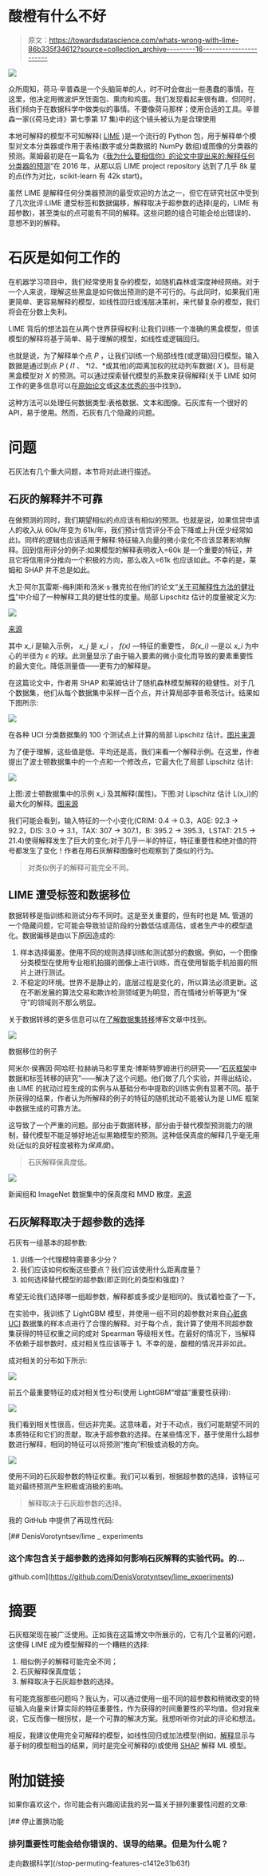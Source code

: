 # 酸橙有什么不好

> 原文：<https://towardsdatascience.com/whats-wrong-with-lime-86b335f34612?source=collection_archive---------16----------------------->

![](img/c403878906d95c209db9bd721e92ddbd.png)

众所周知，荷马·辛普森是一个头脑简单的人，时不时会做出一些愚蠢的事情。在这里，他决定用微波炉烹饪面包、熏肉和鸡蛋。我们发现看起来很有趣，但同时，我们倾向于在数据科学中做类似的事情。不要像荷马那样；使用合适的工具。辛普森一家(《荷马史诗》第七季第 17 集)中的这个镜头被认为是合理使用

本地可解释的模型不可知解释( [LIME](https://github.com/marcotcr/lime) )是一个流行的 Python 包，用于解释单个模型对文本分类器或作用于表格(数字或分类数据的 NumPy 数组)或图像的分类器的预测。莱姆最初是在一篇名为《[我为什么要相信你》的论文中提出来的:解释任何分类器的预测](https://arxiv.org/abs/1602.04938)“在 2016 年，从那以后 LIME project repository 达到了几乎 8k 星的点(作为对比，scikit-learn 有 42k start)。

虽然 LIME 是解释任何分类器预测的最受欢迎的方法之一，但它在研究社区中受到了几次批评:LIME 遭受标签和数据偏移，解释取决于超参数的选择(是的，LIME 有超参数)，甚至类似的点可能有不同的解释。这些问题的组合可能会给出错误的、意想不到的解释。

# 石灰是如何工作的

在机器学习项目中，我们经常使用复杂的模型，如随机森林或深度神经网络。对于一个人来说，理解这些黑盒是如何做出预测的是不可行的。与此同时，如果我们用更简单、更容易解释的模型，如线性回归或浅层决策树，来代替复杂的模型，我们将会在分数上失利。

LIME 背后的想法旨在从两个世界获得权利:让我们训练一个准确的黑盒模型，但该模型的解释将基于简单、易于理解的模型，如线性或逻辑回归。

也就是说，为了解释单个点 *P* ，让我们训练一个局部线性(或逻辑)回归模型。输入数据是通过到点 *P* ( *l1* 、 *l2、*或其他)的距离加权的扰动列车数据( *X* )。目标是黑盒模型对 *X* 的预测。可以通过探索替代模型的系数来获得解释(关于 LIME 如何工作的更多信息可以在[原始论文](https://arxiv.org/abs/1602.04938)或[这本优秀的书](https://christophm.github.io/interpretable-ml-book/lime.html)中找到)。

这种方法可以处理任何数据类型:表格数据、文本和图像。石灰库有一个很好的 API，易于使用。然而，石灰有几个隐藏的问题。

# 问题

石灰法有几个重大问题，本节将对此进行描述。

## 石灰的解释并不可靠

在做预测的同时，我们期望相似的点应该有相似的预测。也就是说，如果信贷申请人的收入从 60k/年变为 61k/年，我们预计信贷评分不会下降或上升(至少经常如此)。同样的逻辑也应该适用于解释:特征输入向量的微小变化不应该显著影响解释。回到信用评分的例子:如果模型的解释表明收入=60k 是一个重要的特征，并且它将信用评分推向一个积极的方向，那么收入=61k 也应该如此。不幸的是，莱姆和 SHAP 并不总是如此。

大卫·阿尔瓦雷斯-梅利斯和汤米·s·雅克拉在他们的论文“[关于可解释性方法的健壮性](https://arxiv.org/abs/1806.08049)”中介绍了一种解释工具的健壮性的度量。局部 Lipschitz 估计的度量被定义为:

![](img/2a02360273a0cb15a538b0d63312d87d.png)

[来源](https://arxiv.org/abs/1806.08049)

其中 *x_i* 是输入示例， *x_j* 是 *x_i* ， *f(x)* —特征的重要性， *B(x_i)* —是以 *x_i* 为中心的半径为 *ε* 的球。此测量显示了由于输入要素的微小变化而导致的要素重要性的最大变化。降低测量值——更有力的解释是。

在这篇论文中，作者用 SHAP 和莱姆估计了随机森林模型解释的稳健性。对于几个数据集，他们从每个数据集中采样一百个点，并计算局部李普希茨估计。结果如下图所示:

![](img/1c2040c89d8d912b010ca7d8ff186c4d.png)

在各种 UCI 分类数据集的 100 个测试点上计算的局部 Lipschitz 估计。[图片来源](https://arxiv.org/abs/1806.08049)

为了便于理解，这些值是低、平均还是高，我们来看一个解释示例。在这里，作者提出了波士顿数据集中的一个点和一个修改点，它最大化了局部 Lipschitz 估计:

![](img/0ceec4d9bc66a277655afd51d2c37c47.png)

上图:波士顿数据集中的示例 x_i 及其解释(属性)。下图:对 Lipschitz 估计 L(x_i)的最大化的解释。[图来源](https://arxiv.org/abs/1806.08049)

我们可能会看到，输入特征的一个小变化(CRIM: 0.4 → 0.3，AGE: 92.3 → 92.2，DIS: 3.0 → 3.1，TAX: 307 → 307.1，B: 395.2 → 395.3，LSTAT: 21.5 → 21.4)使得解释发生了巨大的变化:对于几乎一半的特征，特征重要性和绝对值的符号都发生了变化！作者在用石灰解释图像时也观察到了类似的行为。

> 对类似例子的解释可能完全不同。

## LIME 遭受标签和数据移位

数据转移是指训练和测试分布不同时。这是至关重要的，但有时也是 ML 管道的一个隐藏问题，它可能会导致验证阶段的分数低估或高估，或者生产中的模型退化。数据偏移是由以下原因造成的:

1.  样本选择偏差。使用不同的规则选择训练和测试部分的数据。例如，一个图像分类模型在使用专业相机拍摄的图像上进行训练，而在使用智能手机拍摄的照片上进行测试。
2.  不稳定的环境。世界不是静止的，底层过程是变化的，所以算法必须更新。这在不断发展的算法交易和欺诈检测领域更为明显，而在情绪分析等更为“保守”的领域则不那么明显。

关于数据转移的更多信息可以在[了解数据集转移](/understanding-dataset-shift-f2a5a262a766)博客文章中找到。

![](img/dff8930711f3a55f3704915d80fe5cdb.png)

数据移位的例子

阿米尔·侯赛因·阿哈旺·拉赫纳马和亨里克·博斯特罗姆进行的研究——“[石灰框架](https://arxiv.org/abs/1910.14421)中数据和标签转移的研究”——解决了这个问题。他们做了几个实验，并得出结论，由 LIME 的扰动过程生成的实例与从基础分布中提取的训练实例有显著不同。基于所获得的结果，作者认为所解释的例子的特征的随机扰动不能被认为是 LIME 框架中数据生成的可靠方法。

这导致了一个严重的问题。部分由于数据转移，部分由于替代模型预测能力的限制，替代模型不能足够好地近似黑箱模型的预测。这种低保真度的解释几乎毫无用处(近似的良好程度被称为*保真度*)。

> 石灰解释保真度低。

![](img/7269d828c3a3a37e76a42bca59f6cda3.png)

新闻组和 ImageNet 数据集中的保真度和 MMD 散度。[来源](https://arxiv.org/abs/1910.14421)

## 石灰解释取决于超参数的选择

石灰有一组基本的超参数:

1.  训练一个代理模特需要多少分？
2.  我们应该如何权衡这些要点？我们应该使用什么距离度量？
3.  如何选择替代模型的超参数(即正则化的类型和强度)？

希望无论我们选择哪一组超参数，解释都或多或少是相同的。我试着检查了一下。

在实验中，我训练了 LightGBM 模型，并使用一组不同的超参数对来自[心脏病 UCI](https://archive.ics.uci.edu/ml/datasets/Heart+Disease) 数据集的样本点进行了合理的解释。对于每个点，我计算了使用不同超参数集获得的特征权重之间的成对 Spearman 等级相关性。在最好的情况下，当解释不依赖于超参数时，成对相关性应该等于 1。不幸的是，酸橙的情况并非如此。

成对相关的分布如下所示:

![](img/d2fe067dd965f0e11ceaa537d0532a1e.png)

前五个最重要特征的成对相关性分布(使用 LightGBM“增益”重要性获得):

![](img/a05a4e31b3115c6cb987c512cc80709e.png)

我们看到相关性很高，但远非完美。这意味着，对于不动点，我们可能期望不同的本质特征和它们的贡献，取决于超参数的选择。在某些情况下，基于使用什么超参数进行解释，相同的特征可以将预测“推向”积极或消极的方向。

![](img/011dae551cc11a1224f009259732d682.png)

使用不同的石灰超参数的特征权重。我们可以看到，根据超参数的选择，该特征可能对最终预测产生积极或消极的影响。

> 解释取决于石灰超参数的选择。

我的 GitHub 中提供了再现性代码:

[](https://github.com/DenisVorotyntsev/lime_experiments) [## DenisVorotyntsev/lime _ experiments

### 这个库包含关于超参数的选择如何影响石灰解释的实验代码。的…

github.com](https://github.com/DenisVorotyntsev/lime_experiments) 

# 摘要

石灰框架现在被广泛使用。正如我在这篇博文中所展示的，它有几个显著的问题，这使得 LIME 成为模型解释的一个糟糕的选择:

1.  相似例子的解释可能完全不同；
2.  石灰解释保真度低；
3.  解释取决于石灰超参数的选择。

有可能克服那些问题吗？我认为，可以通过使用一组不同的超参数和稍微改变的特征输入向量来计算实际的特征重要性，作为获得的时间重要性的平均值。但对我来说，它反而像一根拐杖，是一个可靠的解决方案。我想听听你对此的评论和想法。

相反，我建议使用完全可解释的模型，如线性回归或加法模型(例如，[解释](https://github.com/interpretml/interpret)显示与基于树的模型相当的结果，同时是完全可解释的)或使用 [SHAP](https://github.com/slundberg/shap) 解释 ML 模型。

# 附加链接

如果你喜欢这个，你可能会有兴趣阅读我的另一篇关于排列重要性问题的文章:

[](/stop-permuting-features-c1412e31b63f) [## 停止置换功能

### 排列重要性可能会给你错误的、误导的结果。但是为什么呢？

走向数据科学](/stop-permuting-features-c1412e31b63f)